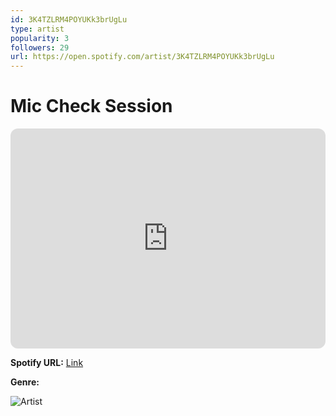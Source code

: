 ```yaml
---
id: 3K4TZLRM4POYUKk3brUgLu
type: artist
popularity: 3
followers: 29
url: https://open.spotify.com/artist/3K4TZLRM4POYUKk3brUgLu
---
```

# Mic Check Session

<iframe style="border-radius:12px" src="https://open.spotify.com/embed/artist/3K4TZLRM4POYUKk3brUgLu" width="100%" height="352" frameBorder="0" allowfullscreen="" allow="autoplay; clipboard-write; encrypted-media; fullscreen; picture-in-picture" loading="lazy"></iframe>

**Spotify URL:** [Link](https://open.spotify.com/artist/3K4TZLRM4POYUKk3brUgLu)

**Genre:** 

![Artist](https://i.scdn.co/image/ab6761610000e5ebd350322f3fab6bd10b7d7cb6)
